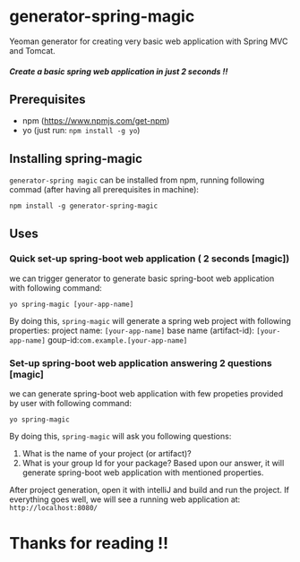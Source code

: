 # generator-spring-magic
Yeoman generator for creating very basic web application with Spring MVC and Tomcat.
##### Create a basic spring web application in just 2 seconds !! 



## Prerequisites
   - npm (https://www.npmjs.com/get-npm)
   - yo  (just run: `npm install -g yo`)
   


## Installing spring-magic
`generator-spring magic` can be installed from npm, running following commad (after having all prerequisites in machine):

```
npm install -g generator-spring-magic
```



## Uses
### Quick set-up spring-boot web application ( 2 seconds [magic])
we can trigger generator to generate basic spring-boot web application with following command:

```
yo spring-magic [your-app-name]
```

By doing this, `spring-magic` will generate a spring web project with following properties:
project name: `[your-app-name]`
base name (artifact-id): `[your-app-name]`
goup-id:`com.example.[your-app-name]`


### Set-up spring-boot web application answering 2 questions [magic]
we can generate spring-boot web application with few propeties provided by user with following command:

```
yo spring-magic
```

By doing this, `spring-magic` will ask you following questions:
1. What is the name of your project (or artifact)?
2. What is your group Id for your package?
Based upon our answer, it will generate spring-boot web application with mentioned properties.


After project generation, open it with intelliJ and build and run the project. 
If everything goes well, we will see a running web application at: `http://localhost:8080/`

# Thanks for reading !!
